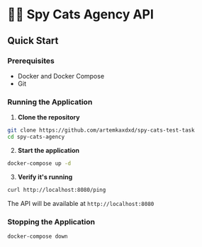 # 🐱‍👤 Spy Cats Agency API

## Quick Start

### Prerequisites
- Docker and Docker Compose
- Git

### Running the Application

1. **Clone the repository**
```bash
git clone https://github.com/artemkaxdxd/spy-cats-test-task
cd spy-cats-agency
```

2. **Start the application**
```bash
docker-compose up -d
```

3. **Verify it's running**
```bash
curl http://localhost:8080/ping
```

The API will be available at `http://localhost:8080`

### Stopping the Application
```bash
docker-compose down
```
